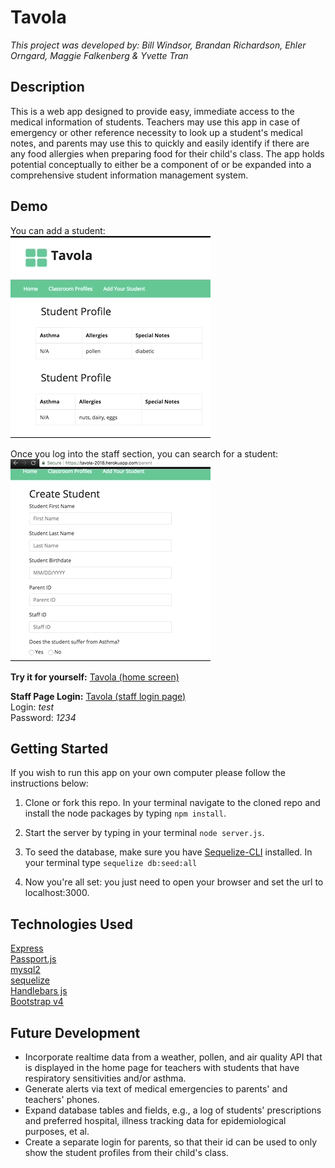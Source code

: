 # Tavola

_This project was developed by: Bill Windsor, Brandan Richardson, Ehler Orngard, Maggie Falkenberg & Yvette Tran_

## Description ##

This is a web app designed to provide easy, immediate access to the medical information of students. Teachers may use this app in case of emergency or other reference necessity to look up a student's medical notes, and parents may use this to quickly and easily identify if there are any food allergies when preparing food for their child's class.  The app holds potential conceptually to either be a component of or be expanded into a comprehensive student information management system.  

## Demo ##

You can add a student:  
![](https://github.com/Trantastic/tavola/blob/master/public/img/demo1.gif)

Once you log into the staff section, you can search for a student:  
![](https://github.com/Trantastic/tavola/blob/master/public/img/demo2.gif)

__Try it for yourself:__ [Tavola (home screen)](https://tavola-2018.herokuapp.com/)

__Staff Page Login:__ [Tavola (staff login page)](https://tavola-2018.herokuapp.com/login)  
Login: _test_  
Password: _1234_

## Getting Started ##

If you wish to run this app on your own computer please follow the instructions below:

1. Clone or fork this repo. 
   In your terminal navigate to the cloned repo and install the node packages by typing `npm install`.

2. Start the server by typing in your terminal `node server.js`.

3. To seed the database, make sure you have [Sequelize-CLI](https://www.npmjs.com/package/sequelize-cli) installed. 
   In your terminal type `sequelize db:seed:all`

4. Now you're all set: you just need to open your browser and set the url to localhost:3000.


## Technologies Used ##

[Express](https://www.npmjs.com/package/express)\
[Passport.js](http://www.passportjs.org/)\
[mysql2](https://www.npmjs.com/package/mysql2)\
[sequelize](https://www.npmjs.com/package/sequelize)\
[Handlebars js](https://handlebarsjs.com/)\
[Bootstrap v4](https://getbootstrap.com/docs/4.0/getting-started/introduction/)


## Future Development ##

* Incorporate realtime data from a weather, pollen, and air quality API that is displayed in the home page for teachers with students that have respiratory sensitivities and/or asthma.
* Generate alerts via text of medical emergencies to parents' and teachers' phones.
* Expand database tables and fields, e.g., a log of students' prescriptions and preferred hospital, illness tracking data for epidemiological purposes, et al.
* Create a separate login for parents, so that their id can be used to only show the student profiles from their child's class.
